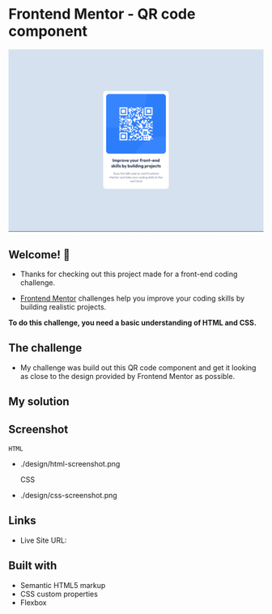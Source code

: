 # Frontend Mentor - QR code component

![Design preview for the QR code component coding challenge](./design/screenshot01.png)

## Welcome! 👋

- Thanks for checking out this project made for a front-end coding challenge.

- [Frontend Mentor](https://www.frontendmentor.io) challenges help you improve your coding skills by building realistic projects.

**To do this challenge, you need a basic understanding of HTML and CSS.**

## The challenge

- My challenge was build out this QR code component and get it looking as  close to the design provided by Frontend Mentor as possible.

## My solution

  ## Screenshot
    HTML 
 - ./design/html-screenshot.png

    CSS
 - ./design/css-screenshot.png


## Links

- Live Site URL: [](https://lucas-brisolla.github.io/qr-code-component-main/)

## Built with

- Semantic HTML5 markup
- CSS custom properties
- Flexbox

